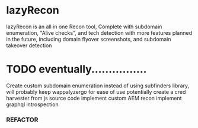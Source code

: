 # lazyRecon

lazyRecon is an all in one Recon tool, Complete with subdomain enumeration, "Alive checks", and tech detection with more features planned in the future, including domain flyover screenshots, and subdomain takeover detection

# TODO eventually................
Create custom subdomain enumeration instead of using subfinders library, will probably keep wappalyzergo for ease of use
potentially create a cred harvester from js source code 
implement custom AEM recon
implement graphql introspection
### REFACTOR
